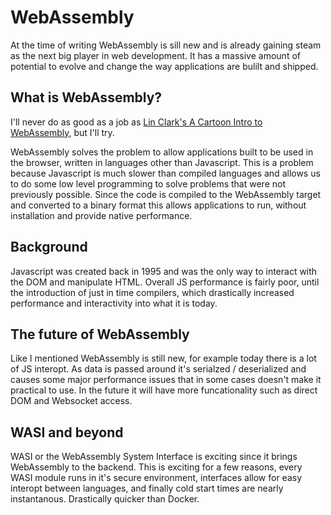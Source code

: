 # WebAssembly

At the time of writing WebAssembly is sill new and is already gaining steam as the next big player 
in web development. It has a massive amount of potential to evolve and change the way applications 
are bulilt and shipped.

## What is WebAssembly?

I'll never do as good as a job as 
[Lin Clark's A Cartoon Intro to WebAssembly](https://www.youtube.com/watch?v=HktWin_LPf4), but
I'll try.

WebAssembly solves the problem to allow applications built to be used in the browser, written
in languages other than Javascript. This is a problem because Javascript is much slower than 
compiled languages and allows us to do some low level programming to solve problems that were not
previously possible. Since the code is compiled to the WebAssembly target and converted to a 
binary format this allows applications to run, without installation and provide native performance.

## Background

Javascript was created back in 1995 and was the only way to interact with the DOM and manipulate 
HTML. Overall JS performance is fairly poor, until the introduction of just in time compilers, 
which drastically increased performance and interactivity into what it is today.

## The future of WebAssembly

Like I mentioned WebAssembly is still new, for example today there is a lot of JS interopt. As 
data is passed around it's serialzed / deserialized and causes some major performance issues that 
in some cases doesn't make it practical to use. In the future it will have more funcationality 
such as direct DOM and Websocket access.

## WASI and beyond

WASI or the WebAssembly System Interface is exciting since it brings WebAssembly to the backend. 
This is exciting for a few reasons, every WASI module runs in it's secure environment, interfaces 
allow for easy interopt between languages, and finally cold start times are nearly instantanous.
Drastically quicker than Docker.
